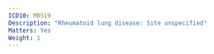 ```yaml
---
ICD10: M0519
Description: "Rheumatoid lung disease: Site unspecified"
Matters: Yes
Weight: 1
---
```

